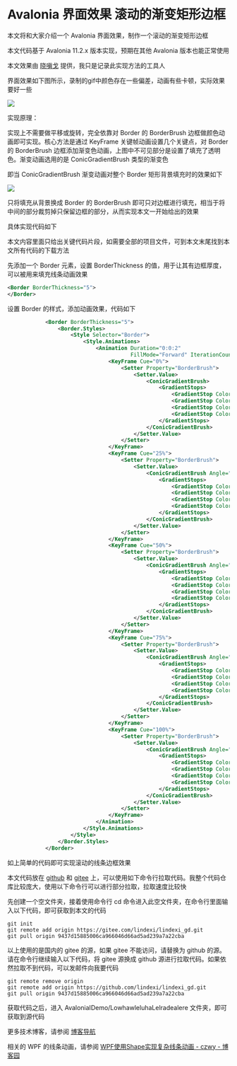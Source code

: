 # Avalonia 界面效果 滚动的渐变矩形边框

本文将和大家介绍一个 Avalonia 界面效果，制作一个滚动的渐变矩形边框

<!--more-->
<!-- 发布 -->
<!-- 博客 -->

本文代码基于 Avalonia 11.2.x 版本实现，预期在其他 Avalonia 版本也能正常使用

本文效果由 [晓嗔戈](https://github.com/Firito) 提供，我只是记录此实现方法的工具人

界面效果如下图所示，录制的gif中颜色存在一些偏差，动画有些卡顿，实际效果要好一些

<!-- ![](image/Avalonia 界面效果 滚动的渐变矩形边框/Avalonia 界面效果 滚动的渐变矩形边框0.gif) -->
![](http://cdn.lindexi.site/lindexi%2FAvalonia%2520%25E7%2595%258C%25E9%259D%25A2%25E6%2595%2588%25E6%259E%259C%2520%25E6%25BB%259A%25E5%258A%25A8%25E7%259A%2584%25E6%25B8%2590%25E5%258F%2598%25E7%259F%25A9%25E5%25BD%25A2%25E8%25BE%25B9%25E6%25A1%25860.gif)

实现原理：

实现上不需要做平移或旋转，完全依靠对 Border 的 BorderBrush 边框做颜色动画即可实现。核心方法是通过 KeyFrame 关键帧动画设置几个关键点，对 Border 的 BorderBrush 边框添加渐变色动画，上图中不可见部分是设置了填充了透明色。渐变动画选用的是 ConicGradientBrush 类型的渐变色

即当 ConicGradientBrush 渐变动画对整个 Border 矩形背景填充时的效果如下

<!-- ![](image/Avalonia 界面效果 滚动的渐变矩形边框/Avalonia 界面效果 滚动的渐变矩形边框1.gif) -->
![](http://cdn.lindexi.site/lindexi%2FAvalonia%2520%25E7%2595%258C%25E9%259D%25A2%25E6%2595%2588%25E6%259E%259C%2520%25E6%25BB%259A%25E5%258A%25A8%25E7%259A%2584%25E6%25B8%2590%25E5%258F%2598%25E7%259F%25A9%25E5%25BD%25A2%25E8%25BE%25B9%25E6%25A1%25861.gif)

只将填充从背景换成 Border 的 BorderBrush 即可只对边框进行填充，相当于将中间的部分裁剪掉只保留边框的部分，从而实现本文一开始给出的效果

具体实现代码如下

本文内容里面只给出关键代码片段，如需要全部的项目文件，可到本文末尾找到本文所有代码的下载方法

先添加一个 Border 元素，设置 BorderThickness 的值，用于让其有边框厚度，可以被用来填充线条动画效果

```xml
<Border BorderThickness="5">
</Border>
```

设置 Border 的样式，添加动画效果，代码如下

```xml
            <Border BorderThickness="5">
                <Border.Styles>
                    <Style Selector="Border">
                        <Style.Animations>
                            <Animation Duration="0:0:2"
                                       FillMode="Forward" IterationCount="INFINITE">
                                <KeyFrame Cue="0%">
                                    <Setter Property="BorderBrush">
                                        <Setter.Value>
                                            <ConicGradientBrush>
                                                <GradientStops>
                                                    <GradientStop Color="#0000FFAA" Offset="0" />
                                                    <GradientStop Color="#0000FFAA" Offset="0.65" />
                                                    <GradientStop Color="#00FFAA" Offset="0.75" />
                                                    <GradientStop Color="#0000FFAA" Offset="0.85" />
                                                </GradientStops>
                                            </ConicGradientBrush>
                                        </Setter.Value>
                                    </Setter>
                                </KeyFrame>
                                <KeyFrame Cue="25%">
                                    <Setter Property="BorderBrush">
                                        <Setter.Value>
                                            <ConicGradientBrush Angle="90">
                                                <GradientStops>
                                                    <GradientStop Color="#0000EAFF" Offset="0" />
                                                    <GradientStop Color="#0000EAFF" Offset="0.65" />
                                                    <GradientStop Color="#00EAFF" Offset="0.75" />
                                                    <GradientStop Color="#0000EAFF" Offset="0.85" />
                                                </GradientStops>
                                            </ConicGradientBrush>
                                        </Setter.Value>
                                    </Setter>
                                </KeyFrame>
                                <KeyFrame Cue="50%">
                                    <Setter Property="BorderBrush">
                                        <Setter.Value>
                                            <ConicGradientBrush Angle="180">
                                                <GradientStops>
                                                    <GradientStop Color="#0000FFAA" Offset="0" />
                                                    <GradientStop Color="#0000FFAA" Offset="0.65" />
                                                    <GradientStop Color="#00FFAA" Offset="0.75" />
                                                    <GradientStop Color="#0000FFAA" Offset="0.85" />
                                                </GradientStops>
                                            </ConicGradientBrush>
                                        </Setter.Value>
                                    </Setter>
                                </KeyFrame>
                                <KeyFrame Cue="75%">
                                    <Setter Property="BorderBrush">
                                        <Setter.Value>
                                            <ConicGradientBrush Angle="270">
                                                <GradientStops>
                                                    <GradientStop Color="#0000EAFF" Offset="0" />
                                                    <GradientStop Color="#0000EAFF" Offset="0.65" />
                                                    <GradientStop Color="#00EAFF" Offset="0.75" />
                                                    <GradientStop Color="#0000EAFF" Offset="0.85" />
                                                </GradientStops>
                                            </ConicGradientBrush>
                                        </Setter.Value>
                                    </Setter>
                                </KeyFrame>
                                <KeyFrame Cue="100%">
                                    <Setter Property="BorderBrush">
                                        <Setter.Value>
                                            <ConicGradientBrush Angle="360">
                                                <GradientStops>
                                                    <GradientStop Color="#0000FFAA" Offset="0" />
                                                    <GradientStop Color="#0000FFAA" Offset="0.65" />
                                                    <GradientStop Color="#00FFAA" Offset="0.75" />
                                                    <GradientStop Color="#0000FFAA" Offset="0.85" />
                                                </GradientStops>
                                            </ConicGradientBrush>
                                        </Setter.Value>
                                    </Setter>
                                </KeyFrame>
                            </Animation>
                        </Style.Animations>
                    </Style>
                </Border.Styles>
            </Border>

```

如上简单的代码即可实现滚动的线条边框效果

本文代码放在 [github](https://github.com/lindexi/lindexi_gd/tree/9437d15885006ca966046d66ad5ad239a7a22cba/AvaloniaIDemo/LowhawleluhaLelradealere) 和 [gitee](https://gitee.com/lindexi/lindexi_gd/blob/9437d15885006ca966046d66ad5ad239a7a22cba/AvaloniaIDemo/LowhawleluhaLelradealere) 上，可以使用如下命令行拉取代码。我整个代码仓库比较庞大，使用以下命令行可以进行部分拉取，拉取速度比较快

先创建一个空文件夹，接着使用命令行 cd 命令进入此空文件夹，在命令行里面输入以下代码，即可获取到本文的代码

```
git init
git remote add origin https://gitee.com/lindexi/lindexi_gd.git
git pull origin 9437d15885006ca966046d66ad5ad239a7a22cba
```

以上使用的是国内的 gitee 的源，如果 gitee 不能访问，请替换为 github 的源。请在命令行继续输入以下代码，将 gitee 源换成 github 源进行拉取代码。如果依然拉取不到代码，可以发邮件向我要代码

```
git remote remove origin
git remote add origin https://github.com/lindexi/lindexi_gd.git
git pull origin 9437d15885006ca966046d66ad5ad239a7a22cba
```

获取代码之后，进入 AvaloniaIDemo/LowhawleluhaLelradealere 文件夹，即可获取到源代码

更多技术博客，请参阅 [博客导航](https://blog.lindexi.com/post/%E5%8D%9A%E5%AE%A2%E5%AF%BC%E8%88%AA.html )

相关的 WPF 的线条动画，请参阅 [WPF使用Shape实现复杂线条动画 - czwy - 博客园](https://www.cnblogs.com/czwy/p/18192720 )